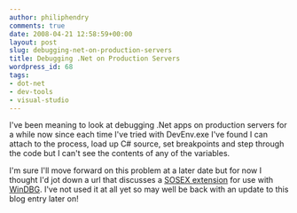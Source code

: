 ```yaml
---
author: philiphendry
comments: true
date: 2008-04-21 12:58:59+00:00
layout: post
slug: debugging-net-on-production-servers
title: Debugging .Net on Production Servers
wordpress_id: 68
tags:
- dot-net
- dev-tools
- visual-studio
---
```


I've been meaning to look at debugging .Net apps on production servers for a while now since each time I've tried with DevEnv.exe I've found I can attach to the process, load up C# source, set breakpoints and step through the code but I can't see the contents of any of the variables.

I'm sure I'll move forward on this problem at a later date but for now I thought I'd jot down a url that discusses a [SOSEX extension](http://www.wintellect.com/cs/blogs/jrobbins/archive/2007/06/18/great-sosex-a-phenomenal-net-debugging-extension-to-see-the-hard-stuff-steve-johnson-is-my-hero.aspx) for use with [WinDBG](http://www.microsoft.com/whdc/DevTools/Debugging/default.mspx). I've not used it at all yet so may well be back with an update to this blog entry later on!
